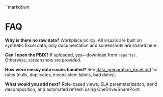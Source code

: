 ``markdown
# FAQ


**Why is there no raw data?**
Workplace policy. All visuals are built on synthetic Excel data; only documentation and screenshots are shared here.


**Can I open the PBIX?**
If uploaded, yes—download from `reports/`. Otherwise, screenshots are provided.


**How were messy data issues handled?**
See [data_preparation_excel.md](./data_preparation_excel.md) for rules (nulls, duplicates, inconsistent labels, bad dates).


**What would you add next?**
Role-based views, SLA parameterization, trend decomposition, and automated refresh using OneDrive/SharePoint.
